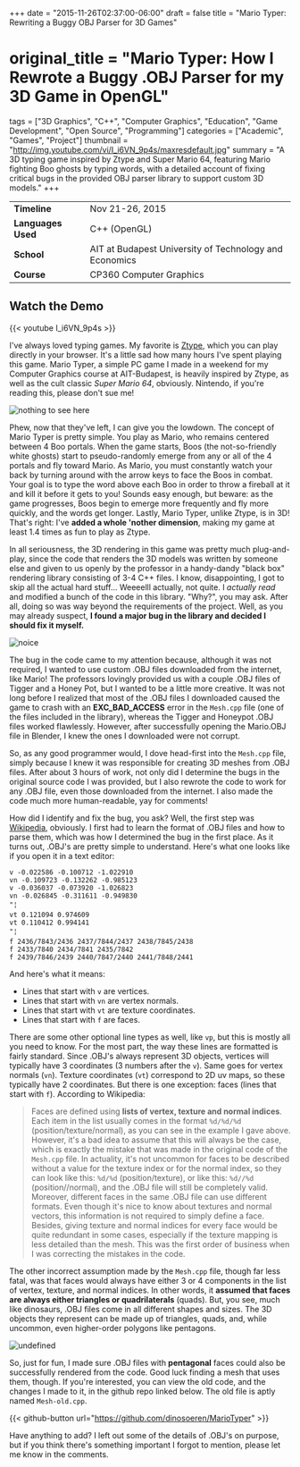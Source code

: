 +++
date = "2015-11-26T02:37:00-06:00"
draft = false
title = "Mario Typer: Rewriting a Buggy OBJ Parser for 3D Games"
# original_title = "Mario Typer: How I Rewrote a Buggy .OBJ Parser for my 3D Game in OpenGL"
tags = ["3D Graphics", "C++", "Computer Graphics", "Education", "Game Development", "Open Source", "Programming"]
categories = ["Academic", "Games", "Project"]
thumbnail = "http://img.youtube.com/vi/I_i6VN_9p4s/maxresdefault.jpg"
summary = "A 3D typing game inspired by Ztype and Super Mario 64, featuring Mario fighting Boo ghosts by typing words, with a detailed account of fixing critical bugs in the provided OBJ parser library to support custom 3D models."
+++

| | |
| --- | --- |
| **Timeline** | Nov 21-26, 2015 |
| **Languages Used** | C++ (OpenGL) |
| **School** | AIT at Budapest University of Technology and Economics |
| **Course** | CP360 Computer Graphics |

## Watch the Demo

{{< youtube I_i6VN_9p4s >}}

I've always loved typing games. My favorite is [Ztype](http://zty.pe/), which you can play directly in your browser. It's a little sad how many hours I've spent playing this game. Mario Typer, a simple PC game I made in a weekend for my Computer Graphics course at AIT-Budapest, is heavily inspired by Ztype, as well as the cult classic *Super Mario 64*, obviously. Nintendo, if you're reading this, please don't sue me!

![nothing to see here](https://media.giphy.com/media/13d2jHlSlxklVe/giphy.gif)

Phew, now that they've left, I can give you the lowdown.
The concept of Mario Typer is pretty simple. You play as Mario, who remains centered between 4 Boo portals. When the game starts, Boos (the not-so-friendly white ghosts) start to pseudo-randomly emerge from any or all of the 4 portals and fly toward Mario. As Mario, you must constantly watch your back by turning around with the arrow keys to face the Boos in combat. Your goal is to type the word above each Boo in order to throw a fireball at it and kill it before it gets to you! Sounds easy enough, but beware: as the game progresses, Boos begin to emerge more frequently and fly more quickly, and the words get longer. Lastly, Mario Typer, unlike Ztype, is in 3D! That's right: I've **added a whole 'nother dimension**, making my game at least 1.4 times as fun to play as Ztype.

In all seriousness, the 3D rendering in this game was pretty much plug-and-play, since the code that renders the 3D models was written by someone else and given to us openly by the professor in a handy-dandy "black box" rendering library consisting of 3-4 C++ files. I know, disappointing, I got to skip all the actual hard stuff... Weeeelll actually, not quite.
I *actually read* and modified a bunch of the code in this library. "Why?", you may ask. After all, doing so was way beyond the requirements of the project. Well, as you may already suspect, **I found a major bug in the library and decided I should fix it myself.**

![noice](https://media.giphy.com/media/8Odq0zzKM596g/giphy.gif)

The bug in the code came to my attention because, although it was not required, I wanted to use custom .OBJ files downloaded from the internet, like Mario! The professors lovingly provided us with a couple .OBJ files of Tigger and a Honey Pot, but I wanted to be a little more creative. It was not long before I realized that most of the .OBJ files I downloaded caused the game to crash with an **EXC_BAD_ACCESS** error in the `Mesh.cpp` file (one of the files included in the library), whereas the Tigger and Honeypot .OBJ files worked flawlessly. However, after successfully opening the Mario.OBJ file in Blender, I knew the ones I downloaded were not corrupt.

So, as any good programmer would, I dove head-first into the `Mesh.cpp` file, simply because I knew it was responsible for creating 3D meshes from .OBJ files. After about 3 hours of work, not only did I determine the bugs in the original source code I was provided, but I also rewrote the code to work for any .OBJ file, even those downloaded from the internet. I also made the code much more human-readable, yay for comments!

How did I identify and fix the bug, you ask? Well, the first step was [Wikipedia](https://en.wikipedia.org/wiki/Wavefront_.obj_file), obviously. I first had to learn the format of .OBJ files and how to parse them, which was how I determined the bug in the first place. As it turns out, .OBJ's are pretty simple to understand. Here's what one looks like if you open it in a text editor:

```
v -0.022586 -0.100712 -1.022910
vn -0.109723 -0.132262 -0.985123
v -0.036037 -0.073920 -1.026823
vn -0.026845 -0.311611 -0.949830
"¦
vt 0.121094 0.974609
vt 0.110412 0.994141
"¦
f 2436/7843/2436 2437/7844/2437 2438/7845/2438
f 2433/7840 2434/7841 2435/7842
f 2439/7846/2439 2440/7847/2440 2441/7848/2441
```
And here's what it means:

- Lines that start with  `v` are vertices.
- Lines that start with  `vn` are vertex normals.
- Lines that start with  `vt` are texture coordinates.
- Lines that start with  `f` are faces.

There are some other optional line types as well, like `vp`, but this is mostly all you need to know. For the most part, the way these lines are formatted is fairly standard. Since .OBJ's always represent 3D objects, vertices will typically have 3 coordinates (3 numbers after the `v`). Same goes for vertex normals (`vn`). Texture coordinates (`vt`) correspond to 2D uv maps, so these typically have 2 coordinates. But there is one exception: faces (lines that start with `f`). According to Wikipedia:

> Faces are defined using **lists of vertex, texture and normal indices**.
Each item in the list usually comes in the format `%d/%d/%d` (position/texture/normal), as you can see in the example I gave above. However, it's a bad idea to assume that this will always be the case, which is exactly the mistake that was made in the original code of the `Mesh.cpp` file. In actuality, it's not uncommon for faces to be described without a value for the texture index or for the normal index, so they can look like this: `%d/%d` (position/texture), or like this: `%d//%d` (position//normal), and the .OBJ file will still be completely valid. Moreover, different faces in the same .OBJ file can use different formats. Even though it's nice to know about textures and normal vectors, this information is not required to simply define a face. Besides, giving texture and normal indices for every face would be quite redundant in some cases, especially if the texture mapping is less detailed than the mesh. This was the first order of business when I was correcting the mistakes in the code.

The other incorrect assumption made by the `Mesh.cpp` file, though far less fatal, was that faces would always have either 3 or 4 components in the list of vertex, texture, and normal indices. In other words, it **assumed that faces are always either triangles or quadrilaterals** (quads). But, you see, much like dinosaurs, .OBJ files come in all different shapes and sizes. The 3D objects they represent can be made up of triangles, quads, and, while uncommon, even higher-order polygons like pentagons.

![undefined](../../images/mario-typer/screenshot.png)

So, just for fun, I made sure .OBJ files with **pentagonal** faces could also be successfully rendered from the code. Good luck finding a mesh that uses them, though. If you're interested, you can view the old code, and the changes I made to it, in the github repo linked below. The old file is aptly named `Mesh-old.cpp`.

{{< github-button url="https://github.com/dinosoeren/MarioTyper" >}}

Have anything to add? I left out some of the details of .OBJ's on purpose, but if you think there's something important I forgot to mention, please let me know in the comments.
